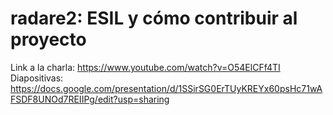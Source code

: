 # radare2: ESIL y cómo contribuir al proyecto

Link a la charla: https://www.youtube.com/watch?v=O54ElCFf4TI
Diapositivas: https://docs.google.com/presentation/d/1SSirSG0ErTUyKREYx60psHc71wAFSDF8UNOd7REIIPg/edit?usp=sharing
